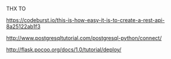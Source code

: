 
THX TO 

https://codeburst.io/this-is-how-easy-it-is-to-create-a-rest-api-8a25122ab1f3

http://www.postgresqltutorial.com/postgresql-python/connect/

http://flask.pocoo.org/docs/1.0/tutorial/deploy/
